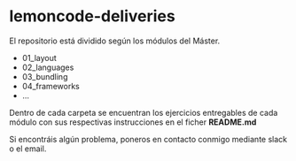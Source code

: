 # lemoncode-deliveries

El repositorio está dividido según los módulos del Máster.

- 01_layout
- 02_languages
- 03_bundling
- 04_frameworks
- ...

Dentro de cada carpeta se encuentran los ejercicios entregables de cada módulo con sus respectivas instrucciones en el ficher **README.md**

Si encontráis algún problema, poneros en contacto conmigo mediante slack o el email. 
